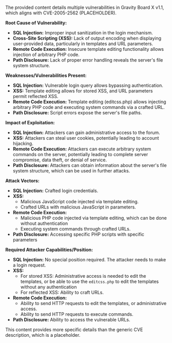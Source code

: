 The provided content details multiple vulnerabilities in Gravity Board X v1.1, which aligns with CVE-2005-2562 (PLACEHOLDER).

**Root Cause of Vulnerability:**

*   **SQL Injection:** Improper input sanitization in the login mechanism.
*   **Cross-Site Scripting (XSS):** Lack of output encoding when displaying user-provided data, particularly in templates and URL parameters.
*   **Remote Code Execution:** Insecure template editing functionality allows injection of arbitrary PHP code.
*   **Path Disclosure:** Lack of proper error handling reveals the server's file system structure.

**Weaknesses/Vulnerabilities Present:**

*   **SQL Injection:** Vulnerable login query allows bypassing authentication.
*   **XSS:** Template editing allows for stored XSS, and URL parameters permit reflected XSS.
*   **Remote Code Execution:** Template editing (editcss.php) allows injecting arbitrary PHP code and executing system commands via a crafted URL.
*   **Path Disclosure:** Script errors expose the server's file paths.

**Impact of Exploitation:**

*   **SQL Injection:** Attackers can gain administrative access to the forum.
*   **XSS:** Attackers can steal user cookies, potentially leading to account hijacking.
*   **Remote Code Execution:** Attackers can execute arbitrary system commands on the server, potentially leading to complete server compromise, data theft, or denial of service.
*   **Path Disclosure:** Attackers can obtain information about the server's file system structure, which can be used in further attacks.

**Attack Vectors:**

*   **SQL Injection:** Crafted login credentials.
*   **XSS:**
    *   Malicious JavaScript code injected via template editing.
    *   Crafted URLs with malicious JavaScript in parameters.
*   **Remote Code Execution:**
    *   Malicious PHP code injected via template editing, which can be done without authentication
    *   Executing system commands through crafted URLs.
*   **Path Disclosure:** Accessing specific PHP scripts with specific parameters

**Required Attacker Capabilities/Position:**

*   **SQL Injection:** No special position required. The attacker needs to make a login request.
*   **XSS:**
    *   For stored XSS: Administrative access is needed to edit the templates, or be able to use the `editcss.php` to edit the templates without any authentication
    *   For reflected XSS: Ability to craft URLs.
*   **Remote Code Execution:**
    *   Ability to send HTTP requests to edit the templates, or administrative access.
    *   Ability to send HTTP requests to execute commands.
*   **Path Disclosure:** Ability to access the vulnerable URLs.

This content provides more specific details than the generic CVE description, which is a placeholder.